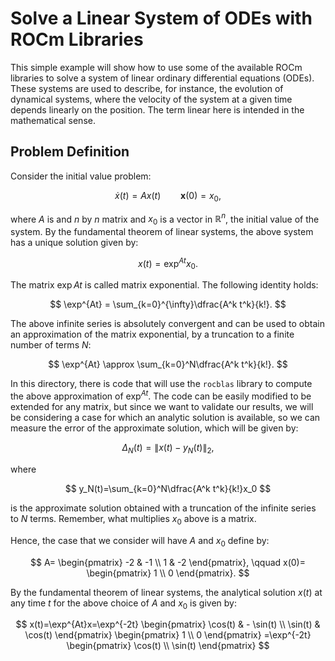 # Solve a Linear System of ODEs with ROCm Libraries

This simple example will show how to use some of the available ROCm libraries to solve a system of linear ordinary differential equations (ODEs).
These systems are used to describe, for instance, the evolution of dynamical systems, where the velocity of the system at a given time depends linearly on the position. The term linear here is intended in the mathematical sense.

## Problem Definition

Consider the initial value problem:

$$
\dot{x}(t) = A x(t) \qquad
\mathbf{x}(0) = x_0,
$$

where $A$ is and $n$ by $n$ matrix and $x_0$ is a vector in $\mathbb{R}^n$, the initial value of the system.
By the fundamental theorem of linear systems, the above system has a unique solution given by:

$$
x(t)=\exp^{At}x_0.
$$

The matrix $\exp{At}$ is called matrix exponential. The following identity holds:

$$
\exp^{At} = \sum_{k=0}^{\infty}\dfrac{A^k t^k}{k!}.
$$

The above infinite series is absolutely convergent and can be used to obtain an approximation of the matrix exponential, by a truncation to a finite number of terms $N$:

$$
\exp^{At} \approx \sum_{k=0}^N\dfrac{A^k t^k}{k!}.
$$

In this directory, there is code that will use the `rocblas` library to compute the above approximation of $\exp^{At}$. The code can be easily modified to be extended for any matrix, but since we want to validate our results, we will be considering a case for which an analytic solution is available, so we can measure the error of the approximate solution, which will be given by:

$$
\Delta_N(t)=\|x(t)-y_N(t)\|_2,
$$

where

$$
y_N(t)=\sum_{k=0}^N\dfrac{A^k t^k}{k!}x_0
$$

is the approximate solution obtained with a truncation of the infinite series to $N$ terms. Remember, what multiplies $x_0$ above is a matrix.

Hence, the case that we consider will have $A$ and $x_0$ define by:

$$
A=
\begin{pmatrix}
-2 & -1 \\
1 & -2
\end{pmatrix}, \qquad
x(0)=
\begin{pmatrix}
1 \\
0
\end{pmatrix}.
$$

By the fundamental theorem of linear systems, the analytical solution $x(t)$ at any time $t$ for the above choice of $A$ and $x_0$ is given by:

$$
x(t)=\exp^{At}x=\exp^{-2t}
\begin{pmatrix}
\cos(t) & - \sin(t) \\
\sin(t) & \cos(t)
\end{pmatrix}
\begin{pmatrix}
1 \\
0
\end{pmatrix}
=\exp^{-2t}
\begin{pmatrix}
\cos(t) \\
\sin(t)
\end{pmatrix}
$$

